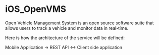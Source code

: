 # iOS_OpenVMS

Open Vehicle Management System is an open source software suite that allows
users to track a vehicle and monitor data in real-time. 

Here is how the architecture of the service will be defined:

Mobile Application -> REST API <-> Client side application
